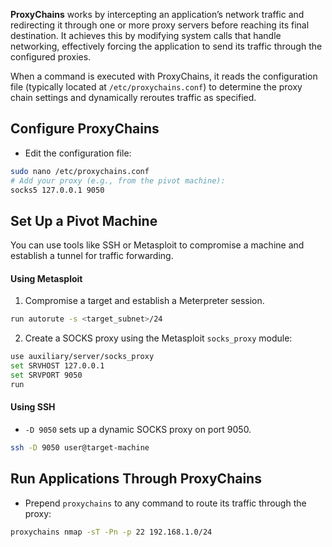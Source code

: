 **ProxyChains** works by intercepting an application’s network traffic and redirecting it through one or more proxy servers before reaching its final destination. It achieves this by modifying system calls that handle networking, effectively forcing the application to send its traffic through the configured proxies. 

When a command is executed with ProxyChains, it reads the configuration file (typically located at `/etc/proxychains.conf`) to determine the proxy chain settings and dynamically reroutes traffic as specified.
## Configure ProxyChains

- Edit the configuration file:

```bash
sudo nano /etc/proxychains.conf
# Add your proxy (e.g., from the pivot machine):
socks5 127.0.0.1 9050  
```

## Set Up a Pivot Machine

You can use tools like SSH or Metasploit to compromise a machine and establish a tunnel for traffic forwarding.

#### Using Metasploit

1. Compromise a target and establish a Meterpreter session.
```bash
run autorute -s <target_subnet>/24
```


2. Create a SOCKS proxy using the Metasploit `socks_proxy` module:

```bash
use auxiliary/server/socks_proxy
set SRVHOST 127.0.0.1
set SRVPORT 9050
run
```

#### Using SSH
- `-D 9050` sets up a dynamic SOCKS proxy on port 9050.

```bash
ssh -D 9050 user@target-machine
```

## Run Applications Through ProxyChains

- Prepend `proxychains` to any command to route its traffic through the proxy:
```bash
proxychains nmap -sT -Pn -p 22 192.168.1.0/24
```